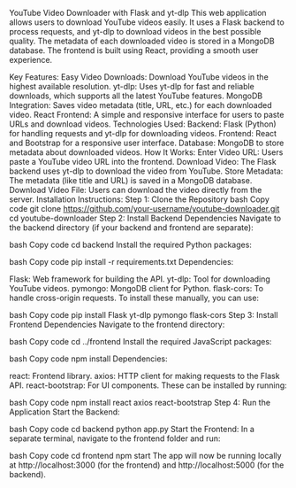 YouTube Video Downloader with Flask and yt-dlp
This web application allows users to download YouTube videos easily. It uses a Flask backend to process requests, and yt-dlp to download videos in the best possible quality. The metadata of each downloaded video is stored in a MongoDB database. The frontend is built using React, providing a smooth user experience.

Key Features:
Easy Video Downloads: Download YouTube videos in the highest available resolution.
yt-dlp: Uses yt-dlp for fast and reliable downloads, which supports all the latest YouTube features.
MongoDB Integration: Saves video metadata (title, URL, etc.) for each downloaded video.
React Frontend: A simple and responsive interface for users to paste URLs and download videos.
Technologies Used:
Backend: Flask (Python) for handling requests and yt-dlp for downloading videos.
Frontend: React and Bootstrap for a responsive user interface.
Database: MongoDB to store metadata about downloaded videos.
How It Works:
Enter Video URL: Users paste a YouTube video URL into the frontend.
Download Video: The Flask backend uses yt-dlp to download the video from YouTube.
Store Metadata: The metadata (like title and URL) is saved in a MongoDB database.
Download Video File: Users can download the video directly from the server.
Installation Instructions:
Step 1: Clone the Repository
bash
Copy code
git clone https://github.com/your-username/youtube-downloader.git
cd youtube-downloader
Step 2: Install Backend Dependencies
Navigate to the backend directory (if your backend and frontend are separate):

bash
Copy code
cd backend
Install the required Python packages:

bash
Copy code
pip install -r requirements.txt
Dependencies:

Flask: Web framework for building the API.
yt-dlp: Tool for downloading YouTube videos.
pymongo: MongoDB client for Python.
flask-cors: To handle cross-origin requests.
To install these manually, you can use:

bash
Copy code
pip install Flask yt-dlp pymongo flask-cors
Step 3: Install Frontend Dependencies
Navigate to the frontend directory:

bash
Copy code
cd ../frontend
Install the required JavaScript packages:

bash
Copy code
npm install
Dependencies:

react: Frontend library.
axios: HTTP client for making requests to the Flask API.
react-bootstrap: For UI components.
These can be installed by running:

bash
Copy code
npm install react axios react-bootstrap
Step 4: Run the Application
Start the Backend:

bash
Copy code
cd backend
python app.py
Start the Frontend: In a separate terminal, navigate to the frontend folder and run:

bash
Copy code
cd frontend
npm start
The app will now be running locally at http://localhost:3000 (for the frontend) and http://localhost:5000 (for the backend).


